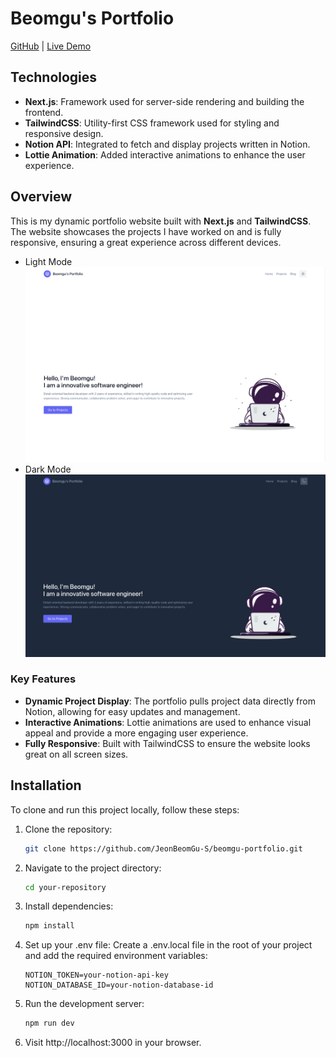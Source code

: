 # Beomgu's Portfolio

[GitHub](https://github.com/JeonBeomGu-S/beomgu-portfolio) | [Live Demo](https://beomgu-portfolio.vercel.app/)

## Technologies

- **Next.js**: Framework used for server-side rendering and building the frontend.
- **TailwindCSS**: Utility-first CSS framework used for styling and responsive design.
- **Notion API**: Integrated to fetch and display projects written in Notion.
- **Lottie Animation**: Added interactive animations to enhance the user experience.

## Overview

This is my dynamic portfolio website built with **Next.js** and **TailwindCSS**. The website showcases the projects I have worked on and is fully responsive, ensuring a great experience across different devices.

- Light Mode
  ![image](./light.png)
- Dark Mode
  ![image](./dark.png)

### Key Features

- **Dynamic Project Display**: The portfolio pulls project data directly from Notion, allowing for easy updates and management.
- **Interactive Animations**: Lottie animations are used to enhance visual appeal and provide a more engaging user experience.
- **Fully Responsive**: Built with TailwindCSS to ensure the website looks great on all screen sizes.

## Installation

To clone and run this project locally, follow these steps:

1. Clone the repository:
   ```bash
   git clone https://github.com/JeonBeomGu-S/beomgu-portfolio.git
   ```
2. Navigate to the project directory:

   ```bash
   cd your-repository
   ```

3. Install dependencies:

   ```bash
   npm install
   ```

4. Set up your .env file: Create a .env.local file in the root of your project and add the required environment variables:

   ```env
   NOTION_TOKEN=your-notion-api-key
   NOTION_DATABASE_ID=your-notion-database-id
   ```

5. Run the development server:
   ```bash
   npm run dev
   ```
6. Visit http://localhost:3000 in your browser.
